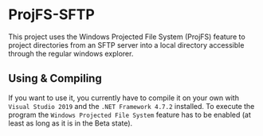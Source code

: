 # ProjFS-SFTP

This project uses the Windows Projected File System (ProjFS) feature to project directories from an SFTP server into a local directory accessible through the regular windows explorer.

## Using & Compiling

If you want to use it, you currently have to compile it on your own with `Visual Studio 2019` and the `.NET Framework 4.7.2` installed.
To execute the program the `Windows Projected File System` feature has to be enabled (at least as long as it is in the Beta state).
